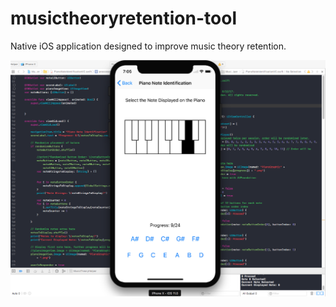 # musictheoryretention-tool
Native iOS application designed to improve music theory retention.

![Updated on 9/19/17](/Resources/xcodescreenshot.png?raw=true "Application Screenshot")
